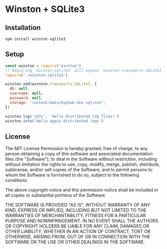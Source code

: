# Winston + SQLite3

## Installation
```
npm install winston-sqlite3
```

## Setup
```javascript
const winston = require('winston')
// Requiring `winston-sqlire3` will expose `winston.transports.SQLite3`
require('./winston-sqlite3')

winston.add(winston.transports.SQLite3, {
  db: null,
  username: null,
  password: null,
  storage: 'content/data/biphub-dev.sqlite3',
})

winston.log('info', 'Hello distributed log files!')
winston.info('Hello again distributed logs')
```


License
----

The MIT License Permission is hereby granted, free of charge, to any person obtaining a copy of this software and associated documentation files (the "Software"), to deal in the Software without restriction, including without limitation the rights to use, copy, modify, merge, publish, distribute, sublicense, and/or sell copies of the Software, and to permit persons to whom the Software is furnished to do so, subject to the following conditions:

The above copyright notice and this permission notice shall be included in all copies or substantial portions of the Software.

THE SOFTWARE IS PROVIDED "AS IS", WITHOUT WARRANTY OF ANY KIND, EXPRESS OR IMPLIED, INCLUDING BUT NOT LIMITED TO THE WARRANTIES OF MERCHANTABILITY, FITNESS FOR A PARTICULAR PURPOSE AND NONINFRINGEMENT. IN NO EVENT SHALL THE AUTHORS OR COPYRIGHT HOLDERS BE LIABLE FOR ANY CLAIM, DAMAGES OR OTHER LIABILITY, WHETHER IN AN ACTION OF CONTRACT, TORT OR OTHERWISE, ARISING FROM, OUT OF OR IN CONNECTION WITH THE SOFTWARE OR THE USE OR OTHER DEALINGS IN THE SOFTWARE.